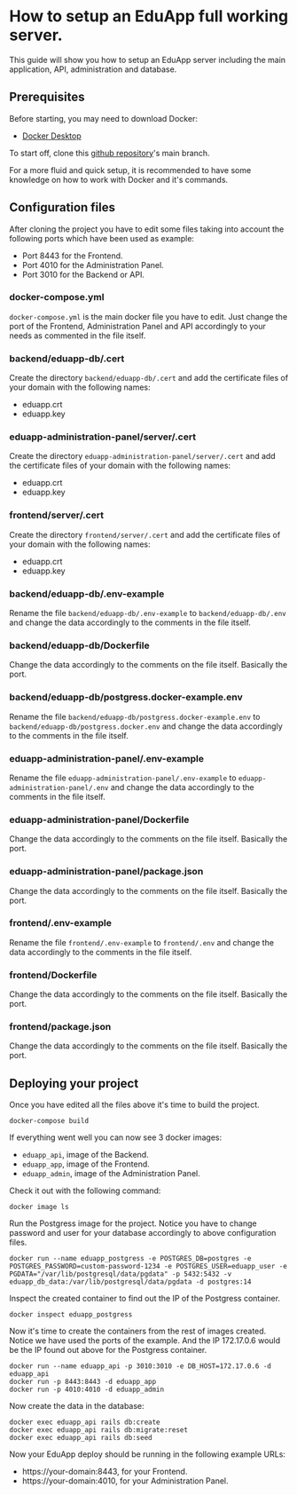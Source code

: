 # How to setup an EduApp full working server.

This guide will show you how to setup an EduApp server including the main application, API, administration and database.

## Prerequisites

Before starting, you may need to download Docker:
- [Docker Desktop](https://www.docker.com/products/docker-desktop/)

To start off, clone this [github repository](https://github.com/eduapp-project/eduapp/)'s main branch. 



For a more fluid and quick setup, it is recommended to have some knowledge on how to work with Docker and it's commands.

## Configuration files

After cloning the project you have to edit some files taking into account the following ports which have been used as example:
- Port 8443 for the Frontend.
- Port 4010 for the Administration Panel.
- Port 3010 for the Backend or API.

### docker-compose.yml

```docker-compose.yml``` is the main docker file you have to edit. Just change the port of the Frontend, Administration Panel and API accordingly to your needs as commented in the file itself.

### backend/eduapp-db/.cert

Create the directory ```backend/eduapp-db/.cert``` and add the certificate files of your domain with the following names:
- eduapp.crt
- eduapp.key

### eduapp-administration-panel/server/.cert

Create the directory ```eduapp-administration-panel/server/.cert``` and add the certificate files of your domain with the following names:
- eduapp.crt
- eduapp.key

### frontend/server/.cert

Create the directory ```frontend/server/.cert``` and add the certificate files of your domain with the following names:
- eduapp.crt
- eduapp.key

### backend/eduapp-db/.env-example

Rename the file ```backend/eduapp-db/.env-example``` to ```backend/eduapp-db/.env``` and change the data accordingly to the comments in the file itself.

### backend/eduapp-db/Dockerfile

Change the data accordingly to the comments on the file itself. Basically the port.

### backend/eduapp-db/postgress.docker-example.env

Rename the file ```backend/eduapp-db/postgress.docker-example.env``` to ```backend/eduapp-db/postgress.docker.env``` and change the data accordingly to the comments in the file itself.

### eduapp-administration-panel/.env-example

Rename the file ```eduapp-administration-panel/.env-example``` to ```eduapp-administration-panel/.env``` and change the data accordingly to the comments in the file itself.

### eduapp-administration-panel/Dockerfile

Change the data accordingly to the comments on the file itself. Basically the port.

### eduapp-administration-panel/package.json

Change the data accordingly to the comments on the file itself. Basically the port.

### frontend/.env-example

Rename the file ```frontend/.env-example``` to ```frontend/.env``` and change the data accordingly to the comments in the file itself.

### frontend/Dockerfile

Change the data accordingly to the comments on the file itself. Basically the port.

### frontend/package.json

Change the data accordingly to the comments on the file itself. Basically the port.

## Deploying your project

Once you have edited all the files above it's time to build the project.

````
docker-compose build
````

If everything went well you can now see 3 docker images: 
- ```eduapp_api```, image of the Backend.
- ```eduapp_app```, image of the Frontend.
- ```eduapp_admin```, image of the Administration Panel.

Check it out with the following command:

````
docker image ls
````

Run the Postgress image for the project. Notice you have to change password and user for your database accordingly to above configuration files.

````
docker run --name eduapp_postgress -e POSTGRES_DB=postgres -e POSTGRES_PASSWORD=custom-password-1234 -e POSTGRES_USER=eduapp_user -e PGDATA="/var/lib/postgresql/data/pgdata" -p 5432:5432 -v eduapp_db_data:/var/lib/postgresql/data/pgdata -d postgres:14
````

Inspect the created container to find out the IP of the Postgress container.

````
docker inspect eduapp_postgress
````

Now it's time to create the containers from the rest of images created. Notice we have used the ports of the example. And the IP 172.17.0.6 would be the IP found out above for the Postgress container.

````
docker run --name eduapp_api -p 3010:3010 -e DB_HOST=172.17.0.6 -d eduapp_api
docker run -p 8443:8443 -d eduapp_app
docker run -p 4010:4010 -d eduapp_admin
````

Now create the data in the database:

````
docker exec eduapp_api rails db:create
docker exec eduapp_api rails db:migrate:reset
docker exec eduapp_api rails db:seed
````

Now your EduApp deploy should be running in the following example URLs:
- https://your-domain:8443, for your Frontend.
- https://your-domain:4010, for your Administration Panel.